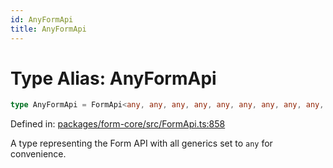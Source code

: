 ```yaml
---
id: AnyFormApi
title: AnyFormApi
---
```


<!-- DO NOT EDIT: this page is autogenerated from the type comments -->

# Type Alias: AnyFormApi

```ts
type AnyFormApi = FormApi<any, any, any, any, any, any, any, any, any, any, any, any>;
```

Defined in: [packages/form-core/src/FormApi.ts:858](https://github.com/TanStack/form/blob/main/packages/form-core/src/FormApi.ts#L858)

A type representing the Form API with all generics set to `any` for convenience.
